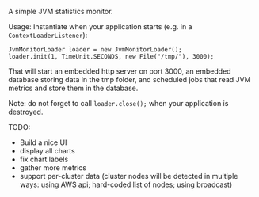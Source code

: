 A simple JVM statistics monitor.

Usage: Instantiate when your application starts (e.g. in a ``ContextLoaderListener``):

    JvmMonitorLoader loader = new JvmMonitorLoader();
    loader.init(1, TimeUnit.SECONDS, new File("/tmp/"), 3000);

That will start an embedded http server on port 3000, an embedded database storing data in the tmp folder, 
and scheduled jobs that read JVM metrics and store them in the database.

Note: do not forget to call ``loader.close();`` when your application is destroyed. 

TODO:

- Build a nice UI
- display all charts
- fix chart labels
- gather more metrics
- support per-cluster data (cluster nodes will be detected in multiple ways: using AWS api; hard-coded list of nodes; using broadcast)